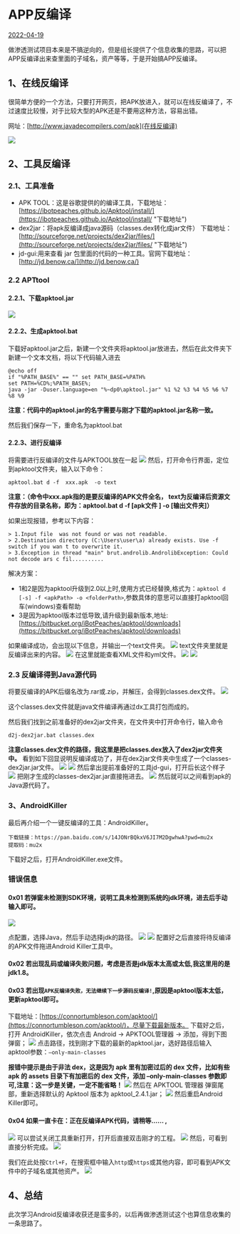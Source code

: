 # APP反编译

[2022-04-19]()

做渗透测试项目本来是不搞逆向的，但是组长提供了个信息收集的思路，可以把APP反编译出来查里面的子域名，资产等等，于是开始搞APP反编译。

## 1、在线反编译
很简单方便的一个方法，只要打开网页，把APK放进入，就可以在线反编译了，不过速度比较慢，对于比较大型的APK还是不要用这种方法，容易出错。

网址：[http://www.javadecompilers.com/apk](在线反编译)

![](1.png)

## 2、工具反编译

### 2.1、工具准备
 - APK TOOL：这是谷歌提供的的编译工具，下载地址：[https://ibotpeaches.github.io/Apktool/install/](https://ibotpeaches.github.io/Apktool/install/ "下载地址")
 - dex2jar：将apk反编译成java源码（classes.dex转化成jar文件） 下载地址：[http://sourceforge.net/projects/dex2jar/files/](http://sourceforge.net/projects/dex2jar/files/ "下载地址")
 - jd-gui:用来查看 jar 包里面的代码的一种工具。官网下载地址：[http://jd.benow.ca/](http://jd.benow.ca/)

### 2.2 APTtool
#### 2.2.1、下载apktool.jar
![](2.png)
#### 2.2.2、生成apktool.bat
下载好apktool.jar之后，新建一个文件夹将apktool.jar放进去，然后在此文件夹下新建一个文本文档，将以下代码输入进去

	@echo off
	if "%PATH_BASE%" == "" set PATH_BASE=%PATH%
	set PATH=%CD%;%PATH_BASE%;
	java -jar -Duser.language=en "%~dp0\apktool.jar" %1 %2 %3 %4 %5 %6 %7 %8 %9

**注意：代码中的apktool.jar的名字需要与刚才下载的apktool.jar名称一致。**

然后我们保存一下，重命名为apktool.bat

#### 2.2.3、进行反编译
将需要进行反编译的文件与APKTOOL放在一起
![](3.png)
然后，打开命令行界面，定位到apktool文件夹，输入以下命令：

	apktool.bat d -f  xxx.apk  -o text

**注意：（命令中xxx.apk指的是要反编译的APK文件全名， text为反编译后资源文件存放的目录名称，即为：apktool.bat   d  -f    [apk文件 ]  -o  [输出文件夹]）**

如果出现报错，参考以下内容：

	> 1.Input file  was not found or was not readable.
	> 2.Destination directory (C:\Users\user\a) already exists. Use -f switch if you wan t to overwrite it.
	> 3.Exception in thread "main" brut.androlib.AndrolibException: Could not decode ars c fil..........


解决方案：

- 1和2是因为apktool升级到2.0以上时,使用方式已经替换,格式为：`apktool d [-s] -f <apkPath> -o <folderPath>`,参数具体的意思可以直接打apktool回车(windows)查看帮助
- 3是因为apktool版本过低导致,请升级到最新版本,地址: [https://bitbucket.org/iBotPeaches/apktool/downloads](https://bitbucket.org/iBotPeaches/apktool/downloads)

如果编译成功，会出现以下信息，并输出一个text文件夹。
![](4.png)
text文件夹里就是反编译出来的内容。
![](5.png)
在这里就能查看XML文件和yml文件。
![](6.png)
![](7.png)

### 2.3 反编译得到Java源代码
将要反编译的APK后缀名改为.rar或.zip，并解压，会得到classes.dex文件。
![](8.png)

这个classes.dex文件就是java文件编译再通过dx工具打包而成的。

然后我们找到之前准备好的dex2jar文件夹，在文件夹中打开命令行，输入命令

	d2j-dex2jar.bat classes.dex

**注意classes.dex文件的路径，我这里是把classes.dex放入了dex2jar文件夹中。**
看到如下回显说明反编译成功了，并在dex2jar文件夹中生成了一个classes-dex2jar.jar文件。
![](9.png)
![](10.png)
然后拿出提前准备好的工具jd-gui，打开后长这个样子
![](11.png)
把刚才生成的classes-dex2jar.jar直接拖进去。
![](12.png)
然后就可以之间看到apk的Java源代码了。

### 3、AndroidKiller
最后再介绍一个一键反编译的工具：AndroidKiller。

	下载链接：https://pan.baidu.com/s/14JONrBQkxV6JI7M2DgwhwA?pwd=mu2x
	提取码：mu2x

下载好之后，打开AndroidKiller.exe文件。
### 错误信息
#### 0x01 若弹窗未检测到SDK环境，说明工具未检测到系统的jdk环境，进去后手动输入即可。
![](13.png)

点配置，选择Java，然后手动选择jdk的路径。
![](14.png)
![](15.png)
配置好之后直接将待反编译的APK文件拖进Android Killer工具中。

#### 0x02 若出现乱码或编译失败问题，考虑是否是jdk版本太高或太低,我这里用的是jdk1.8。
#### 0x03 若出现`APK反编译失败，无法继续下一步源码反编译!`,原因是apktool版本太低，更新apktool即可。
下载地址：[https://connortumbleson.com/apktool/](https://connortumbleson.com/apktool/)，尽量下载最新版本。
下载好之后，打开 AndroidKiller，依次点击 Android -> APKTOOL管理器 -> 添加，得到下图弹窗；
![](20.png)
点击路径，找到刚才下载的最新的apktool.jar，选好路径后输入apktool参数：`–only-main-classes`

**报错中提示是由于非法 dex，这是因为 apk 里有加密过后的 dex 文件，比如有些 apk 的 assets 目录下有加密后的 dex 文件，添加 –only-main-classes 参数即可,注意：这一步是关键，一定不能省略！**
![](21.png)
然后在 APKTOOL 管理器 弹窗尾部，重新选择默认的 Apktool 版本为 apktool_2.4.1.jar；
![](22.png)
然后重启Android Killer即可。

#### 0x04 如果一直卡在：正在反编译APK代码，请稍等…… ,
![](16.png)
可以尝试关闭工具重新打开，打开后直接双击刚才的工程。
![](17.png)
然后，可看到直接分析完成。
![](18.png)

我们在此处按`Ctrl+F`，在搜索框中输入`http`或`https`或其他内容，即可看到APK文件中的子域名或其他资产。
![](19.png)

## 4、总结

此次学习Android反编译收获还是蛮多的，以后再做渗透测试这个也算信息收集的一条思路了。